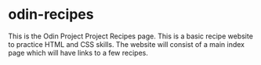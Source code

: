 # odin-recipes

This is the Odin Project Project Recipes page. This is a basic
recipe website to practice HTML and CSS skills. The website will
consist of a main index page which will have links to a few recipes.